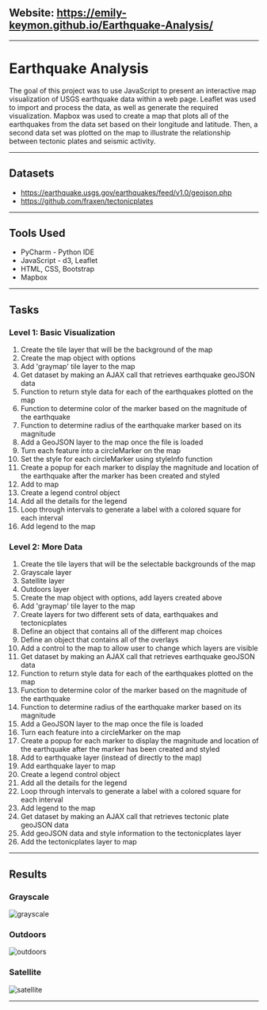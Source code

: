## Website:   https://emily-keymon.github.io/Earthquake-Analysis/

----

# Earthquake Analysis

The goal of this project was to use JavaScript to present an interactive map visualization of USGS earthquake data within a web page. Leaflet was used to import and process the data, as well as generate the required visualization. Mapbox was used to create a map that plots all of the earthquakes from the data set based on their longitude and latitude. Then, a second data set was plotted on the map to illustrate the relationship between tectonic plates and seismic activity.

---
## Datasets
* https://earthquake.usgs.gov/earthquakes/feed/v1.0/geojson.php
* https://github.com/fraxen/tectonicplates


---
## Tools Used
* PyCharm - Python IDE
* JavaScript - d3, Leaflet
* HTML, CSS, Bootstrap
* Mapbox

---
## Tasks
### Level 1: Basic Visualization
1.  Create the tile layer that will be the background of the map
2.  Create the map object with options
3.  Add 'graymap' tile layer to the map
4.  Get dataset by making an AJAX call that retrieves earthquake geoJSON data
5.  Function to return style data for each of the earthquakes plotted on the map
6.  Function to determine color of the marker based on the magnitude of the earthquake
7.  Function to determine radius of the earthquake marker based on its magnitude
8.  Add a GeoJSON layer to the map once the file is loaded
9.  Turn each feature into a circleMarker on the map
10.  Set the style for each circleMarker using styleInfo function
11.  Create a popup for each marker to display the magnitude and location of the earthquake after the marker has been created and styled
12.  Add to map
13.  Create a legend control object
14.  Add all the details for the legend
15.  Loop through intervals to generate a label with a colored square for each interval
16.  Add legend to the map



### Level 2: More Data
1.  Create the tile layers that will be the selectable backgrounds of the map
2.  Grayscale layer
3.  Satellite layer
4.  Outdoors layer
5.  Create the map object with options, add layers created above
6.  Add 'graymap' tile layer to the map
7.  Create layers for two different sets of data, earthquakes and tectonicplates
8.  Define an object that contains all of the different map choices
9.  Define an object that contains all of the overlays
10. Add a control to the map to allow user to change which layers are visible
11. Get dataset by making an AJAX call that retrieves earthquake geoJSON data
12. Function to return style data for each of the earthquakes plotted on the map
13. Function to determine color of the marker based on the magnitude of the earthquake
14. Function to determine radius of the earthquake marker based on its magnitude
15. Add a GeoJSON layer to the map once the file is loaded
16. Turn each feature into a circleMarker on the map
17. Create a popup for each marker to display the magnitude and location of the earthquake after the marker has been created and styled
18. Add to earthquake layer (instead of directly to the map)
19. Add earthquake layer to map
20. Create a legend control object
21. Add all the details for the legend
22. Loop through intervals to generate a label with a colored square for each interval
23. Add legend to the map
24. Get dataset by making an AJAX call that retrieves tectonic plate geoJSON data
25. Add geoJSON data and style information to the tectonicplates layer
26. Add the tectonicplates layer to map
    
 ---
## Results
### Grayscale
![grayscale](https://user-images.githubusercontent.com/64673015/112073528-4fed8280-8b42-11eb-8f6c-76ac7f8e5aa9.PNG)

### Outdoors
![outdoors](https://user-images.githubusercontent.com/64673015/112073581-6bf12400-8b42-11eb-9d68-7318545a50bd.PNG)

### Satellite
![satellite](https://user-images.githubusercontent.com/64673015/112073648-875c2f00-8b42-11eb-81eb-d171c0b55fd7.PNG)

---

